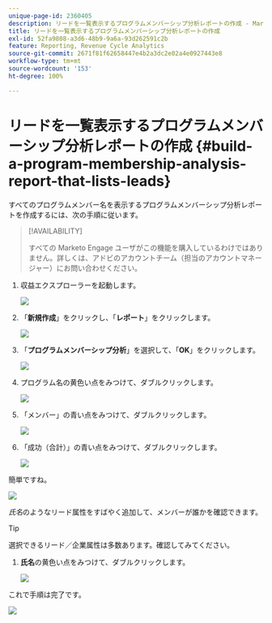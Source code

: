 ```yaml
---
unique-page-id: 2360405
description: リードを一覧表示するプログラムメンバーシップ分析レポートの作成 - Marketo ドキュメント - 製品ドキュメント
title: リードを一覧表示するプログラムメンバーシップ分析レポートの作成
exl-id: 52fa9808-a3d6-48b9-9a6a-93d262591c2b
feature: Reporting, Revenue Cycle Analytics
source-git-commit: 2671f81f62658447e4b2a3dc2e02a4e0927443e8
workflow-type: tm+mt
source-wordcount: '153'
ht-degree: 100%

---
```


# リードを一覧表示するプログラムメンバーシップ分析レポートの作成 {#build-a-program-membership-analysis-report-that-lists-leads}

すべてのプログラムメンバー名を表示するプログラムメンバーシップ分析レポートを作成するには、次の手順に従います。

>[!AVAILABILITY]
>
>すべての Marketo Engage ユーザがこの機能を購入しているわけではありません。詳しくは、アドビのアカウントチーム（担当のアカウントマネージャー）にお問い合わせください。

1. 収益エクスプローラーを起動します。

   ![](assets/one.png)

1. 「**新規作成**」をクリックし、「**レポート**」をクリックします。

   ![](assets/two.png)

1. 「**プログラムメンバーシップ分析**」を選択して、「**OK**」をクリックします。

   ![](assets/three.png)

1. プログラム名の黄色い点をみつけて、ダブルクリックします。

   ![](assets/four.png)

1. 「メンバー」の青い点をみつけて、ダブルクリックします。

   ![](assets/five.png)

1. 「成功（合計）」の青い点をみつけて、ダブルクリックします。

   ![](assets/six.png)

簡単ですね。

![](assets/seven.png)

_氏名_&#x200B;のようなリード属性をすばやく追加して、メンバーが誰かを確認できます。

>[!TIP]
>
>選択できるリード／企業属性は多数あります。確認してみてください。

1. **氏名**&#x200B;の黄色い点をみつけて、ダブルクリックします。

   ![](assets/eight.png)

これで手順は完了です。

![](assets/nine.png)
